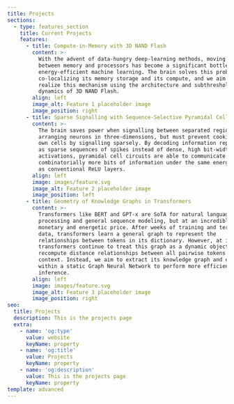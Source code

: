 ```yaml
---
title: Projects
sections:
  - type: features_section
    title: Current Projects
    features:
      - title: Compute-in-Memory with 3D NAND Flash
        content: >-
          With the advent of data-hungry deep-learning methods, moving data
          between memory and processors has become a significant bottleneck to
          energy-efficient machine learning. The brain solves this problem by
          co-localizing its memory storage and its compute, and we aim to
          realize this mechanism using the architecture and subthreshold
          dynamics of 3D NAND Flash.
        align: left
        image_alt: Feature 1 placeholder image
        image_position: right
      - title: Sparse Signalling with Sequence-Selective Pyramidal Cells
        content: >-
          The brain saves power when signalling between separated regions by
          arranging neurons in three-dimensions, but must prevent cooking its
          own cells by signalling sparsely. By decoding information represented
          as sparse sequences of spikes instead of dense, high bit-width
          activations, pyramidal cell circuits are able to communicate
          combinatorially more bits of information under the same energy budget
          as conventional ReLU layers.
        align: left
        image: images/feature.svg
        image_alt: Feature 2 placeholder image
        image_position: left
      - title: Geometry of Knowledge Graphs in Transformers
        content: >-
          Transformers like BERT and GPT-x are SoTA for natural language
          processing and general sequence modeling, but at an incredibly steep
          monetary and energetic price. After weeks of training and terabytes of
          data, transformers learn a general graph to represent the
          relationships between tokens in its dictionary. However, at inference,
          transformers continue to treat this graph as a dynamic object and thus
          recompute distance relationships between all pairwise tokens in its
          context. Instead, we aim to extract its knowledge graph and embed it
          within a static Graph Neural Network to perform more efficient
          inference.
        align: left
        image: images/feature.svg
        image_alt: Feature 3 placeholder image
        image_position: right
seo:
  title: Projects
  description: This is the projects page
  extra:
    - name: 'og:type'
      value: website
      keyName: property
    - name: 'og:title'
      value: Projects
      keyName: property
    - name: 'og:description'
      value: This is the projects page
      keyName: property
template: advanced
---
```

